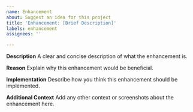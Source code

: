 ```yaml
---
name: Enhancement
about: Suggest an idea for this project
title: 'Enhancement: [Brief Description]'
labels: enhancement
assignees: ''

---
```


**Description**
A clear and concise description of what the enhancement is.

**Reason**
Explain why this enhancement would be beneficial.

**Implementation**
Describe how you think this enhancement should be implemented.

**Additional Context**
Add any other context or screenshots about the enhancement here.
